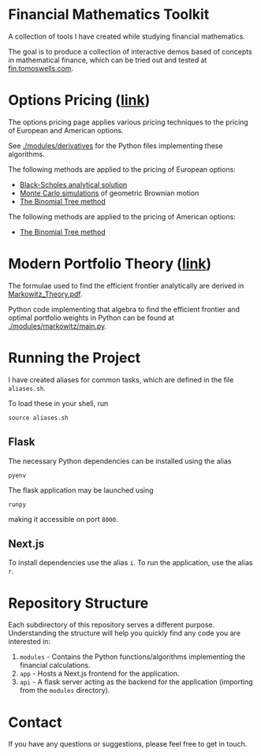 # Financial Mathematics Toolkit

A collection of tools I have created while studying financial mathematics.

The goal is to produce a collection of interactive demos based of concepts in mathematical finance, which can be tried out and tested at [fin.tomoswells.com](https://fin.tomoswells.com).

# Options Pricing ([link](https://fin.tomoswells.com/derivatives))

The options pricing page applies various pricing techniques to the pricing of European and American options.

See [./modules/derivatives](https://github.com/tomjwells/finance/tree/master/modules/derivatives) for the Python files implementing these algorithms.

The following methods are applied to the pricing of European options:
  - [Black-Scholes analytical solution](https://github.com/tomjwells/finance/blob/master/modules/derivatives/black_scholes.py) 
  - [Monte Carlo simulations](https://github.com/tomjwells/finance/blob/master/modules/derivatives/monte_carlo.py) of geometric Brownian motion
  - [The Binomial Tree method](https://github.com/tomjwells/finance/blob/master/modules/derivatives/binomial_model.py)

The following methods are applied to the pricing of American options:
  - [The Binomial Tree method](https://github.com/tomjwells/finance/blob/master/modules/derivatives/binomial_model.py)


# Modern Portfolio Theory ([link](https://fin.tomoswells.com/markowitz))

The formulae used to find the efficient frontier analytically are derived in [Markowitz_Theory.pdf](https://github.com/tomjwells/fin.tomoswells.com/blob/master/mathematics/Markowitz_Theory.pdf).

Python code implementing that algebra to find the efficient frontier and optimal portfolio weights in Python can be found at [./modules/markowitz/main.py](https://github.com/tomjwells/finance/blob/master/modules/markowitz/main.py).

# Running the Project

I have created aliases for common tasks, which are defined in the file `aliases.sh`. 

To load these in your shell, run
```
source aliases.sh
```

## Flask

The necessary Python dependencies can be installed using the alias
```
pyenv
```

The flask application may be launched using
```
runpy
```
making it accessible on port `8000`.

## Next.js

To install dependencies use the alias `i`. To run the application, use the alias `r`.

# Repository Structure

Each subdirectory of this repository serves a different purpose. Understanding the structure will help you quickly find any code you are interested in:

1. `modules` - Contains the Python functions/algorithms implementing the financial calculations.
1. `app` - Hosts a Next.js frontend for the application.
2. `api` - A flask server acting as the backend for the application (importing from the `modules` directory).

# Contact
If you have any questions or suggestions, please feel free to get in touch.
